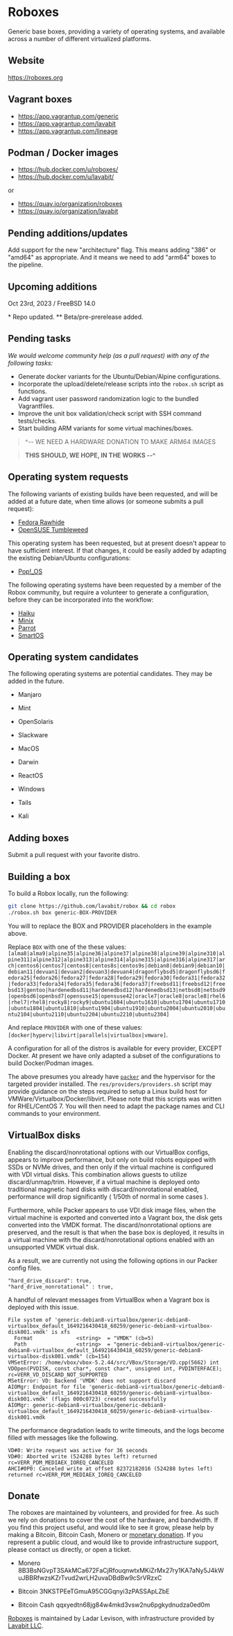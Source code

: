 
# Roboxes

Generic base boxes, providing a variety of operating systems, and available across a number of different virtualized platforms.

## Website

https://roboxes.org

## Vagrant boxes

* https://app.vagrantup.com/generic
* https://app.vagrantup.com/lavabit
* https://app.vagrantup.com/lineage

## Podman / Docker images

* https://hub.docker.com/u/roboxes/
* https://hub.docker.com/u/lavabit/

or

* https://quay.io/organization/roboxes
* https://quay.io/organization/lavabit

## Pending additions/updates

Add support for the new "architecture" flag. This means adding "386" or "amd64" as appropriate. And it means we need to add "arm64" boxes to the pipeline.

## Upcoming additions

Oct 23rd, 2023 / FreeBSD 14.0

\* Repo updated.
\*\* Beta/pre-prerelease added.

## Pending tasks

_We would welcome community help (as a pull request) with any of the following tasks:_

* Generate docker variants for the Ubuntu/Debian/Alpine configurations.
* Incorporate the upload/delete/release scripts into the `robox.sh` script as functions.
* Add vagrant user password randomization logic to the bundled Vagrantfiles.
* Improve the unit box validation/check script with SSH command tests/checks.
* Start building ARM variants for some virtual machines/boxes.
> ^-- WE NEED A HARDWARE DONATION TO MAKE ARM64 IMAGES

> **THIS SHOULD, WE HOPE, IN THE WORKS --^**

## Operating system requests

The following variants of existing builds have been requested, and will be added at a future date, when time allows (or someone submits a pull request):

* [Fedora Rawhide](https://fedoraproject.org/wiki/Releases/Rawhide)
* [OpenSUSE Tumbleweed](https://software.opensuse.org/distributions/tumbleweed)

This operating system has been requested, but at present doesn't appear to have sufficient interest. If that changes, it could be easily added by adapting the existing Debian/Ubuntu configurations:

* [Pop\!\_OS](https://pop.system76.com/)

The following operating systems have been requested by a member of the Robox community, but require a volunteer to generate a configuration, before they can be incorporated into the workflow:

* [Haiku](https://www.haiku-os.org/get-haiku/)
* [Minix](https://www.minix3.org/)
* [Parrot](https://www.parrotsec.org/)
* [SmartOS](https://www.joyent.com/smartos)

## Operating system candidates

The following operating systems are potential candidates. They may be added in the future.

* Manjaro
* Mint
* OpenSolaris
* Slackware

* MacOS
* Darwin

* ReactOS
* Windows

* Tails
* Kali

## Adding boxes

Submit a pull request with your favorite distro.

## Building a box

To build a Robox locally, run the following:

```bash
git clone https://github.com/lavabit/robox && cd robox
./robox.sh box generic-BOX-PROVIDER
```

You will to replace the BOX and PROVIDER placeholders in the example above.

Replace `BOX` with one of the these values:  `[alma8|alma9|alpine35|alpine36|alpine37|alpine38|alpine39|alpine310|alpine311|alpine312|alpine313|alpine314|alpine315|alpine316|alpine317|arch|centos6|centos7|centos8|centos8s|centos9s|debian8|debian9|debian10|debian11|devuan1|devuan2|devuan3|devuan4|dragonflybsd5|dragonflybsd6|fedora25|fedora26|fedora27|fedora28|fedora29|fedora30|fedora31|fedora32|fedora33|fedora34|fedora35|fedora36|fedora37|freebsd11|freebsd12|freebsd13|gentoo|hardenedbsd11|hardenedbsd12|hardenedbsd13|netbsd8|netbsd9|openbsd6|openbsd7|opensuse15|opensuse42|oracle7|oracle8|oracle8|rhel6|rhel7|rhel8|rocky8|rocky9|ubuntu1604|ubuntu1610|ubuntu1704|ubuntu1710|ubuntu1804|ubuntu1810|ubuntu1904|ubuntu1910|ubuntu2004|ubuntu2010|ubuntu2104|ubuntu2110|ubuntu2204|ubuntu2210|ubuntu2304]`

And replace `PROVIDER` with one of these values: `[docker|hyperv|libvirt|parallels|virtualbox|vmware]`.

A configuration for all of the distros is available for every provider, EXCEPT Docker. At present we have only adapted a subset of the configurations to build Docker/Podman images.

The above presumes you already have [`packer`](https://www.packer.io/) and the hypervisor for the targeted provider installed. The `res/providers/providers.sh` script may provide guidance on the steps required to setup a Linux build host for VMWare/Virtualbox/Docker/libvirt. Please note that this scripts was written for RHEL/CentOS 7. You will then need to adapt the package names and CLI commands to your environment.

## VirtualBox disks

Enabling the discard/nonrotational options with our VirtualBox configs, appears to improve performance, but only on build robots equipped with SSDs or NVMe drives, and then only if the virtual machine is configured with VDI virtual disks. This combination allows guests to utilize discard/unmap/trim. However, if a virtual machine is deployed onto traditional magnetic hard disks with discard/nonrotational enabled, performance will drop significantly ( 1/50th of normal in some cases ).

Furthermore, while Packer appears to use VDI disk image files, when the virtual machine is exported and converted into a Vagrant box, the disk gets converted into the VMDK format. The discard/nonrotational options are preserved, and the result is that when the base box is deployed, it results in a virtual machine with the discard/nonrotational options enabled with an unsupported VMDK virtual disk.

As a result, we are currently not using the following options in our Packer config files.
```
"hard_drive_discard": true,
"hard_drive_nonrotational" : true,
```
A handful of relevant messages from VirtualBox when a Vagrant box is deployed with this issue.
```
File system of 'generic-debian8-virtualbox/generic-debian8-virtualbox_default_1649216430418_60259/generic-debian8-virtualbox-disk001.vmdk' is xfs
  Format              <string>  = "VMDK" (cb=5)
  Path                <string>  = "generic-debian8-virtualbox/generic-debian8-virtualbox_default_1649216430418_60259/generic-debian8-virtualbox-disk001.vmdk" (cb=154)
VMSetError: /home/vbox/vbox-5.2.44/src/VBox/Storage/VD.cpp(5662) int VDOpen(PVDISK, const char*, const char*, unsigned int, PVDINTERFACE); rc=VERR_VD_DISCARD_NOT_SUPPORTED
MSetError: VD: Backend 'VMDK' does not support discard
AIOMgr: Endpoint for file 'generic-debian8-virtualbox/generic-debian8-virtualbox_default_1649216430418_60259/generic-debian8-virtualbox-disk001.vmdk' (flags 000c0723) created successfully
AIOMgr: generic-debian8-virtualbox/generic-debian8-virtualbox_default_1649216430418_60259/generic-debian8-virtualbox-disk001.vmdk
```
The performance degradation leads to write timeouts, and the logs become filled with messages like the following.
```
VD#0: Write request was active for 36 seconds
VD#0: Aborted write (524288 bytes left) returned rc=VERR_PDM_MEDIAEX_IOREQ_CANCELED
AHCI#0P0: Canceled write at offset 82372182016 (524288 bytes left) returned rc=VERR_PDM_MEDIAEX_IOREQ_CANCELED
```

## Donate

The roboxes are maintained by volunteers, and provided for free. As such we rely on donations to cover the cost of the hardware, and bandwidth. If you find this project useful, and would like to see it grow, please help by making a Bitcoin, Bitcoin Cash, Monero or [monetary donation](https://www.paypal.com/cgi-bin/webscr?cmd=_s-xclick&hosted_button_id=99THGS6F4HGLU&source=url). If you represent a public cloud, and would like to provide infrastructure support, please contact us directly, or open a ticket.

* Monero
8B3BsNGvpT3SAkMCa672FaCjRfouqnwtxMKiZrMx27ry1KA7aNy5J4kWuJBBRfwzsKZrTvud2wrLH2uvaDBdBw9cSrVRzxC

* Bitcoin
3NKSTPEeTGmuA95CGGqnyi3zPASSApLZbE

* Bitcoin Cash
qqxyedtn68jg84w4mkd3vsw2nu6pgkydnudza0ed0m

[Roboxes](https://roboxes.org) is maintained by Ladar Levison, with infrastructure provided by [Lavabit LLC](https://lavabit.com).
